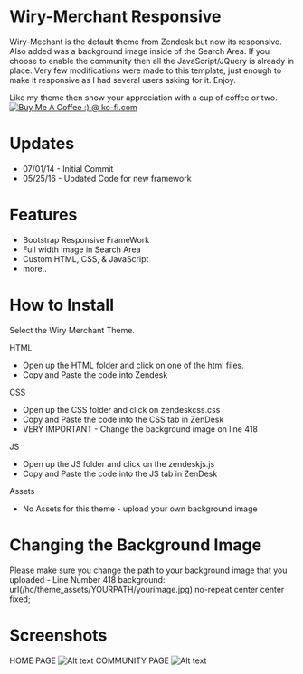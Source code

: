 


Wiry-Merchant Responsive
=======================
Wiry-Mechant is the default theme from Zendesk but now its responsive.  Also added was a background image inside of the Search Area. If you choose to enable the community then all the JavaScript/JQuery is already in place.  Very few modifications were made to this template, just enough to make it responsive as I had several users asking for it.  Enjoy.

Like my theme then show your appreciation with a cup of coffee or two.  
<a href='http://ko-fi.com?i=8d141fc13e992fb' target='_blank'><img style='border:0px' src='http://ko-fi.com/img/button-4.png' border='0' alt='Buy Me A Coffee :) @ ko-fi.com' /></a>

Updates
========
* 07/01/14 - Initial Commit
* 05/25/16 - Updated Code for new framework



Features
=========
* Bootstrap Responsive FrameWork
* Full width image in Search Area
* Custom HTML, CSS, & JavaScript
* more..

How to Install
==============

Select the Wiry Merchant Theme. 

HTML
* Open up the HTML folder and click on one of the html files.
* Copy and Paste the code into Zendesk

CSS
* Open up the CSS folder and click on zendeskcss.css
* Copy and Paste the code into the CSS tab in ZenDesk
* VERY IMPORTANT - Change the background image on line 418

JS
* Open up the JS folder and click on the zendeskjs.js
* Copy and Paste the code into the JS tab in ZenDesk

Assets
* No Assets for this theme - upload your own background image




Changing the Background Image
==============================
Please make sure you change the path to your background image that you uploaded - Line Number 418 
background: url(/hc/theme_assets/YOURPATH/yourimage.jpg) no-repeat center center fixed;

Screenshots
===========
HOME PAGE
![Alt text](/Screenshots/Wiry-Merchant-Home.png?raw=true "Home Page")
COMMUNITY PAGE
![Alt text](/Screenshots/Wiry-Merchant-Community.png?raw=true "Community Page")




